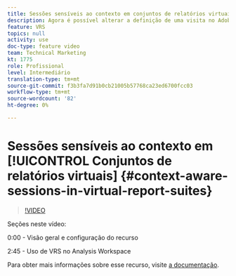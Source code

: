 ```yaml
---
title: Sessões sensíveis ao contexto em conjuntos de relatórios virtuais
description: Agora é possível alterar a definição de uma visita no Adobe Analytics de uma maneira não destrutiva usando um conjunto de relatórios virtual. Mostramos como fazer isso e as diferentes opções disponíveis.
feature: VRS
topics: null
activity: use
doc-type: feature video
team: Technical Marketing
kt: 1775
role: Profissional
level: Intermediário
translation-type: tm+mt
source-git-commit: f3b3fa7d91b0cb21005b57768ca23ed6700fcc03
workflow-type: tm+mt
source-wordcount: '82'
ht-degree: 0%

---
```



# Sessões sensíveis ao contexto em [!UICONTROL Conjuntos de relatórios virtuais] {#context-aware-sessions-in-virtual-report-suites}

>[!VIDEO](https://video.tv.adobe.com/v/23545/?quality=12)

Seções neste vídeo:

0:00 - Visão geral e configuração do recurso

2:45 - Uso de VRS no Analysis Workspace

Para obter mais informações sobre esse recurso, visite [a documentação](https://marketing.adobe.com/resources/help/en_US/reference/vrs-mobile-visit-processing.html).
